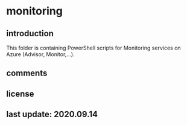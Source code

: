 # monitoring

## introduction

This folder is containing PowerShell scripts for Monitoring services on Azure (Advisor, Monitor,...).

## comments

## license

## last update: 2020.09.14

